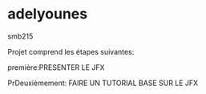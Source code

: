 adelyounes
==========

smb215


Projet comprend les étapes suivantes:


première:PRESENTER LE JFX

PrDeuxièmement: FAIRE UN TUTORIAL BASE SUR LE JFX
